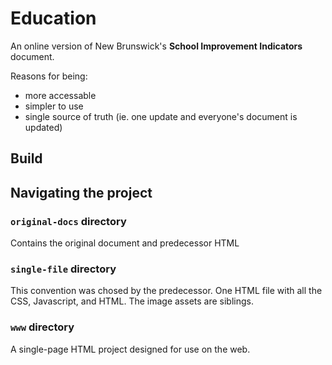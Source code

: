 # Education

An online version of New Brunswick's **School Improvement Indicators** document.

Reasons for being:
- more accessable
- simpler to use
- single source of truth (ie. one update and everyone's document is updated)

## Build


## Navigating the project

### `original-docs` directory
Contains the original document and predecessor HTML

### `single-file` directory
This convention was chosed by the predecessor. One HTML file with all the CSS, Javascript, and HTML. The image assets are siblings.

### `www` directory
A single-page HTML project designed for use on the web.
